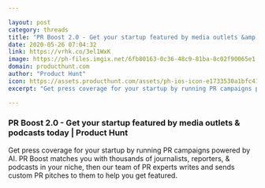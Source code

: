 ```yaml
---

layout: post
category: threads
title: "PR Boost 2.0 - Get your startup featured by media outlets &amp; podcasts today"
date: 2020-05-26 07:04:32
link: https://vrhk.co/3el1WxK
image: https://ph-files.imgix.net/6fb80163-0c36-48c9-81ba-8c02f90065e1.png?auto=format&fit=crop&h=512&w=1024
domain: producthunt.com
author: "Product Hunt"
icon: https://assets.producthunt.com/assets/ph-ios-icon-e1733530a1bfc41080db8161823f1ef262cdbbc933800c0a2a706f70eb9c277a.png
excerpt: "Get press coverage for your startup by running PR campaigns powered by AI. PR Boost matches you with thousands of journalists, reporters, &amp; podcasts in your niche, then our team of PR experts writes and sends custom PR pitches to them to help you get featured."

---
```


### PR Boost 2.0 - Get your startup featured by media outlets &amp; podcasts today | Product Hunt

Get press coverage for your startup by running PR campaigns powered by AI. PR Boost matches you with thousands of journalists, reporters, &amp; podcasts in your niche, then our team of PR experts writes and sends custom PR pitches to them to help you get featured.